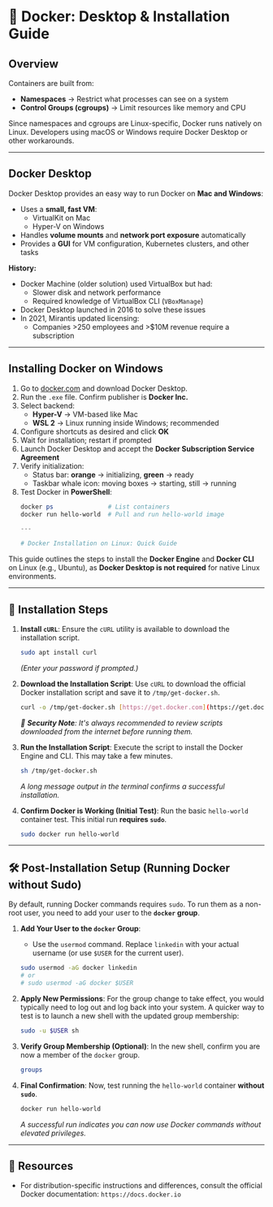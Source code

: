 # 🐳 Docker: Desktop & Installation Guide

## Overview

Containers are built from:

- **Namespaces** → Restrict what processes can see on a system  
- **Control Groups (cgroups)** → Limit resources like memory and CPU  

Since namespaces and cgroups are Linux-specific, Docker runs natively on Linux. Developers using macOS or Windows require Docker Desktop or other workarounds.

---

## Docker Desktop

Docker Desktop provides an easy way to run Docker on **Mac and Windows**:

- Uses a **small, fast VM**:
  - VirtualKit on Mac  
  - Hyper-V on Windows  
- Handles **volume mounts** and **network port exposure** automatically  
- Provides a **GUI** for VM configuration, Kubernetes clusters, and other tasks  

**History:**

- Docker Machine (older solution) used VirtualBox but had:
  - Slower disk and network performance  
  - Required knowledge of VirtualBox CLI (`VBoxManage`)  
- Docker Desktop launched in 2016 to solve these issues  
- In 2021, Mirantis updated licensing:
  - Companies >250 employees and >$10M revenue require a subscription  

---

## Installing Docker on Windows

1. Go to [docker.com](https://www.docker.com/) and download Docker Desktop.  
2. Run the `.exe` file. Confirm publisher is **Docker Inc.**  
3. Select backend:
   - **Hyper-V** → VM-based like Mac  
   - **WSL 2** → Linux running inside Windows; recommended  
4. Configure shortcuts as desired and click **OK**  
5. Wait for installation; restart if prompted  
6. Launch Docker Desktop and accept the **Docker Subscription Service Agreement**  
7. Verify initialization:
   - Status bar: **orange** → initializing, **green** → ready  
   - Taskbar whale icon: moving boxes → starting, still → running  
8. Test Docker in **PowerShell**:
   ```powershell
   docker ps               # List containers
   docker run hello-world  # Pull and run hello-world image

   ---

   # Docker Installation on Linux: Quick Guide

This guide outlines the steps to install the **Docker Engine** and **Docker CLI** on Linux (e.g., Ubuntu), as **Docker Desktop is not required** for native Linux environments.

---

## 🚀 Installation Steps

1.  **Install `cURL`**: Ensure the `cURL` utility is available to download the installation script.
    ```bash
    sudo apt install curl
    ```
    *(Enter your password if prompted.)*

2.  **Download the Installation Script**: Use `cURL` to download the official Docker installation script and save it to `/tmp/get-docker.sh`.
    ```bash
    curl -o /tmp/get-docker.sh [https://get.docker.com](https://get.docker.com)
    ```
    *📝 **Security Note**: It's always recommended to review scripts downloaded from the internet before running them.*

3.  **Run the Installation Script**: Execute the script to install the Docker Engine and CLI. This may take a few minutes.
    ```bash
    sh /tmp/get-docker.sh
    ```
    *A long message output in the terminal confirms a successful installation.*

4.  **Confirm Docker is Working (Initial Test)**: Run the basic `hello-world` container test. This initial run **requires `sudo`**.
    ```bash
    sudo docker run hello-world
    ```

---

## 🛠 Post-Installation Setup (Running Docker without Sudo)

By default, running Docker commands requires `sudo`. To run them as a non-root user, you need to add your user to the **`docker` group**.

1.  **Add Your User to the `docker` Group**:
    * Use the `usermod` command. Replace `linkedin` with your actual username (or use `$USER` for the current user).
    ```bash
    sudo usermod -aG docker linkedin
    # or
    # sudo usermod -aG docker $USER
    ```

2.  **Apply New Permissions**: For the group change to take effect, you would typically need to log out and log back into your system. A quicker way to test is to launch a new shell with the updated group membership:
    ```bash
    sudo -u $USER sh
    ```

3.  **Verify Group Membership (Optional)**: In the new shell, confirm you are now a member of the `docker` group.
    ```bash
    groups
    ```

4.  **Final Confirmation**: Now, test running the `hello-world` container **without `sudo`**.
    ```bash
    docker run hello-world
    ```
    *A successful run indicates you can now use Docker commands without elevated privileges.*

---

## 🔗 Resources

* For distribution-specific instructions and differences, consult the official Docker documentation: `https://docs.docker.io`
